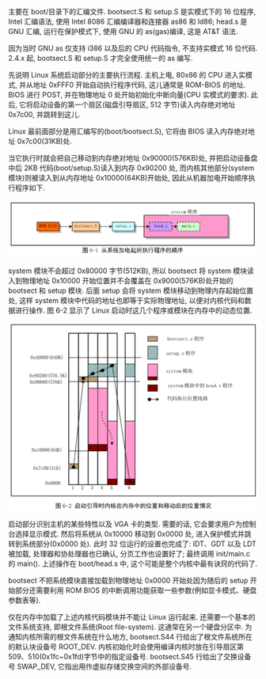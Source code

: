 主要在 boot/目录下的汇编文件. bootsect.S 和 setup.S 是实模式下的 16 位程序, Intel 汇编语法, 使用 Intel 8086 汇编编译器和连接器 as86 和 ld86; head.s 是 GNU 汇编, 运行在保护模式下, 使用 GNU 的 as(gas)编译, 这是 AT&T 语法.

因为当时 GNU as 仅支持 i386 以及后的 CPU 代码指令, 不支持实模式 16 位代码. 2.4.x 起, bootsect.S 和 setup.S 才完全使用统一的 as 编写.

先说明 Linux 系统启动部分的主要执行流程. 主机上电, 80x86 的 CPU 进入实模式, 并从地址 0xFFF0 开始自动执行程序代码, 这儿通常是 ROM-BIOS 的地址. BIOS 进行 POST, 并在物理地址 0 处开始初始化中断向量(CPU 实模式的要求). 此后, 它将启动设备的第一个扇区(磁盘引导扇区, 512 字节)读入内存绝对地址 0x7c00, 并跳转到这儿.

Linux 最前面部分是用汇编写的(boot/bootsect.S), 它将由 BIOS 读入内存绝对地址 0x7c00(31KB)处.

当它执行时就会把自己移动到内存绝对地址 0x90000(576KB)处, 并把启动设备盘中后 2KB 代码(boot/setup.S)读入到内存 0x90200 处, 而内核其他部分(system 模块)则被读入到从内存地址 0x10000(64KB)开始处, 因此从机器加电开始顺序执行程序如下.

![config](images/1.png)

system 模块不会超过 0x80000 字节(512KB), 所以 bootsect 将 system 模块读入到物理地址 0x10000 开始位置并不会覆盖在 0x9000(576KB)处开始的 bootsect 和 setup 模块. 后面 setup 会将 system 模块移动到物理内存起始位置处, 这样 system 模块中代码的地址也即等于实际物理地址, 以便对内核代码和数据进行操作. 图 6-2 显示了 Linux 启动时这几个程序或模块在内存中的动态位置.

![config](images/2.png)

启动部分识别主机的某些特性以及 VGA 卡的类型. 需要的话, 它会要求用户为控制台选择显示模式. 然后将系统从 0x10000 移动到 0x0000 处, 进入保护模式并跳转到系统部分(0x0000 处). 此时 32 位运行的设置也完成了: IDT、GDT 以及 LDT 被加载, 处理器和协处理器也已确认, 分页工作也设置好了; 最终调用 init/main.c 的 main(). 上述操作在 boot/head.s 中, 这个可能是整个内核中最有诀窍的代码了.

bootsect 不把系统模块直接加载到物理地址 0x0000 开始处因为随后的 setup 开始部分还需要利用 ROM BIOS 的中断调用功能获取一些参数(例如显卡模式、硬盘参数表等).

仅在内存中加载了上述内核代码模块并不能让 Linux 运行起来. 还需要一个基本的文件系统支持, 即根文件系统(Root file-system). 这通常在另一个硬盘分区中. 为通知内核所需的根文件系统在什么地方, bootsect.S44 行给出了根文件系统所在的默认块设备号 ROOT\_DEV. 内核初始化时会使用编译内核时放在引导扇区第 509、510(0x1fc\~0x1fd)字节中的指定设备号. bootsect.S45 行给出了交换设备号 SWAP\_DEV, 它指出用作虚拟存储交换空间的外部设备号.